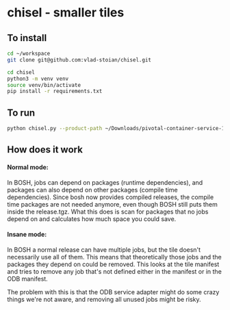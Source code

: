 # chisel - smaller tiles

## To install
```sh
cd ~/workspace
git clone git@github.com:vlad-stoian/chisel.git

cd chisel
python3 -m venv venv
source venv/bin/activate
pip install -r requirements.txt
```

## To run
```sh
python chisel.py --product-path ~/Downloads/pivotal-container-service-1.5.0-build.30.pivotal
```

## How does it work

#### Normal mode:

In BOSH, jobs can depend on packages (runtime dependencies), and packages can also depend on other packages (compile time dependencies).
Since bosh now provides compiled releases, the compile time packages are not needed anymore, even though BOSH still puts them inside the release.tgz.
What this does is scan for packages that no jobs depend on and calculates how much space you could save.


#### Insane mode:

In BOSH a normal release can have multiple jobs, but the tile doesn't necessarily use all of them. This means that theoretically those jobs and the packages they depend on could be removed. This looks at the tile manifest and tries to remove any job that's not defined either in the manifest or in the ODB manifest.

The problem with this is that the ODB service adapter might do some crazy things we're not aware, and removing all unused jobs might be risky.
